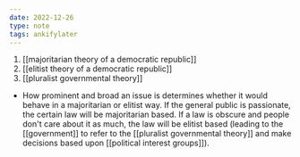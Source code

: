 ```yaml
---
date: 2022-12-26
type: note
tags: ankifylater
---
```


1. [[majoritarian theory of a democratic republic]]
2. [[elitist theory of a democratic republic]]
3. [[pluralist governmental theory]]
- How prominent and broad an issue is determines whether it would behave in a majoritarian or elitist way. If the general public is passionate, the certain law will be majoritarian based. If a law is obscure and people don't care about it as much, the law will be elitist based (leading to the [[government]] to refer to the [[pluralist governmental theory]] and make decisions based upon [[political interest groups]]).
